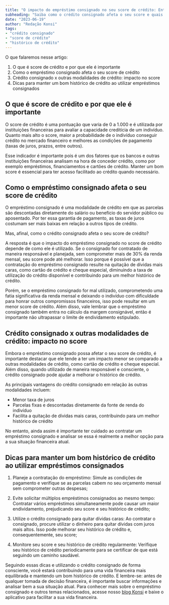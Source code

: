 ```yaml
---
title: "O impacto do empréstimo consignado no seu score de crédito: Entenda a relação"
subheading: "Saiba como o crédito consignado afeta o seu score e quais as vantagens e desvantagens em seu histórico de crédito"
date: "2023-06-19"
author: "Redação Konsi"
tags:
- "crédito consignado"
- "score de crédito"
- "histórico de crédito"
---
```


O que falaremos nesse artigo:

1. O que é score de crédito e por que ele é importante
2. Como o empréstimo consignado afeta o seu score de crédito
3. Crédito consignado x outras modalidades de crédito: impacto no score
4. Dicas para manter um bom histórico de crédito ao utilizar empréstimos consignados

## O que é score de crédito e por que ele é importante

O score de crédito é uma pontuação que varia de 0 a 1.000 e é utilizada por instituições financeiras para avaliar a capacidade creditícia de um indivíduo. Quanto mais alto o score, maior a probabilidade de o indivíduo conseguir crédito no mercado financeiro e melhores as condições de pagamento (taxas de juros, prazos, entre outros).

Esse indicador é importante pois é um dos fatores que os bancos e outras instituições financeiras analisam na hora de conceder crédito, como por exemplo empréstimos, financiamentos e cartões de crédito. Manter um bom score é essencial para ter acesso facilitado ao crédito quando necessário.

## Como o empréstimo consignado afeta o seu score de crédito

O empréstimo consignado é uma modalidade de crédito em que as parcelas são descontadas diretamente do salário ou benefício do servidor público ou aposentado. Por ter essa garantia de pagamento, as taxas de juros costumam ser mais baixas em relação a outros tipos de crédito.

Mas, afinal, como o crédito consignado afeta o seu score de crédito?

A resposta é que o impacto do empréstimo consignado no score de crédito depende de como ele é utilizado. Se o consignado for contratado de maneira responsável e planejada, sem comprometer mais de 30% da renda mensal, seu score pode até melhorar. Isso porque é possível que a contratação do empréstimo consignado resulte na quitação de dívidas mais caras, como cartão de crédito e cheque especial, diminuindo a taxa de utilização do crédito disponível e contribuindo para um melhor histórico de crédito.

Porém, se o empréstimo consignado for mal utilizado, comprometendo uma fatia significativa da renda mensal e deixando o indivíduo com dificuldade para honrar outros compromissos financeiros, isso pode resultar em um menor score de crédito. Além disso, vale lembrar que o empréstimo consignado também entra no cálculo da margem consignável, então é importante não ultrapassar o limite de endividamento estipulado.

## Crédito consignado x outras modalidades de crédito: impacto no score

Embora o empréstimo consignado possa afetar o seu score de crédito, é importante destacar que ele tende a ter um impacto menor se comparado a outras modalidades de crédito, como cartão de crédito e cheque especial. Além disso, quando utilizado de maneira responsável e consciente, o crédito consignado pode ajudar a melhorar o histórico de crédito.

As principais vantagens do crédito consignado em relação às outras modalidades incluem:

- Menor taxa de juros
- Parcelas fixas e descontadas diretamente da fonte de renda do indivíduo
- Facilita a quitação de dívidas mais caras, contribuindo para um melhor histórico de crédito

No entanto, ainda assim é importante ter cuidado ao contratar um empréstimo consignado e analisar se essa é realmente a melhor opção para a sua situação financeira atual.

## Dicas para manter um bom histórico de crédito ao utilizar empréstimos consignados

1. Planeje a contratação do empréstimo: Simule as condições de pagamento e verifique se as parcelas cabem no seu orçamento mensal sem comprometer outras despesas;

2. Evite solicitar múltiplos empréstimos consignados ao mesmo tempo: Contratar vários empréstimos simultaneamente pode causar um maior endividamento, prejudicando seu score e seu histórico de crédito;

3. Utilize o crédito consignado para quitar dívidas caras: Ao contratar o consignado, procure utilizar o dinheiro para quitar dívidas com juros mais altos. Isso pode melhorar seu histórico de crédito e, consequentemente, seu score;

4. Monitore seu score e seu histórico de crédito regularmente: Verifique seu histórico de crédito periodicamente para se certificar de que está seguindo um caminho saudável.

Seguindo essas dicas e utilizando o crédito consignado de forma consciente, você estará contribuindo para uma vida financeira mais equilibrada e mantendo um bom histórico de crédito. E lembre-se: antes de qualquer tomada de decisão financeira, é importante buscar informações e analisar bem a sua situação atual. Para conhecer mais sobre o empréstimo consignado e outros temas relacionados, acesse nosso [blog Konsi](https://konsi.com.br/postagens) e baixe o aplicativo para facilitar a sua vida financeira.